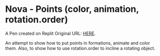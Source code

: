 # Nova - Points (color, animation, rotation.order)

A Pen created on Replit Original URL: [HERE](https://nova-points.fthyll.repl.co).

An attempt to show how to put points in formations, animate and color them. Also, to show how to use rotation.order to incline a rotating object.

